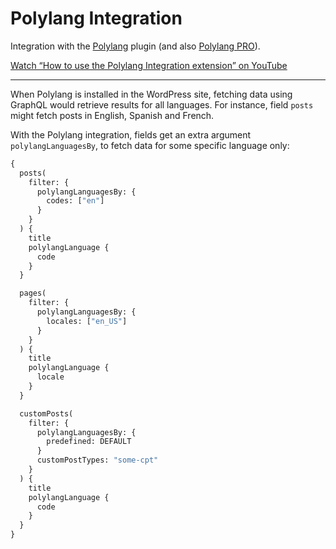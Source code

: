 # Polylang Integration

Integration with the [Polylang](https://wordpress.org/plugins/polylang/) plugin (and also [Polylang PRO](https://polylang.pro)).

[Watch “How to use the Polylang Integration extension” on YouTube](https://www.youtube.com/watch?v=O-V8mCMavrE)

---

When Polylang is installed in the WordPress site, fetching data using GraphQL would retrieve results for all languages. For instance, field `posts` might fetch posts in English, Spanish and French.

With the Polylang integration, fields get an extra argument `polylangLanguagesBy`, to fetch data for some specific language only:

```graphql
{
  posts(
    filter: {
      polylangLanguagesBy: {
        codes: ["en"]
      }
    }
  ) {
    title
    polylangLanguage {
      code
    }
  }

  pages(
    filter: {
      polylangLanguagesBy: {
        locales: ["en_US"]
      }
    }
  ) {
    title
    polylangLanguage {
      locale
    }
  }

  customPosts(
    filter: {
      polylangLanguagesBy: {
        predefined: DEFAULT
      }
      customPostTypes: "some-cpt"
    }
  ) {
    title
    polylangLanguage {
      code
    }
  }
}
```

<!-- ## List of bundled extensions

- [Polylang](../../../../../extensions/polylang/docs/modules/polylang/en.md) -->
